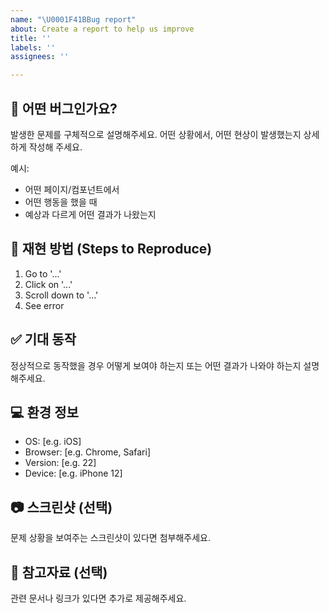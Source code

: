 ```yaml
---
name: "\U0001F41BBug report"
about: Create a report to help us improve
title: ''
labels: ''
assignees: ''

---
```


## 🐛 어떤 버그인가요?
발생한 문제를 구체적으로 설명해주세요. 어떤 상황에서, 어떤 현상이 발생했는지 상세하게 작성해 주세요.

예시:
- 어떤 페이지/컴포넌트에서
- 어떤 행동을 했을 때
- 예상과 다르게 어떤 결과가 나왔는지

## 🧪 재현 방법 (Steps to Reproduce)
1. Go to '...'
2. Click on '...'
3. Scroll down to '...'
4. See error

## ✅ 기대 동작
정상적으로 동작했을 경우 어떻게 보여야 하는지 또는 어떤 결과가 나와야 하는지 설명해주세요.

## 💻 환경 정보
- OS: [e.g. iOS]
- Browser: [e.g. Chrome, Safari]
- Version: [e.g. 22]
- Device: [e.g. iPhone 12]

## 📷 스크린샷 (선택)
문제 상황을 보여주는 스크린샷이 있다면 첨부해주세요.

## 📌 참고자료 (선택)
관련 문서나 링크가 있다면 추가로 제공해주세요.
